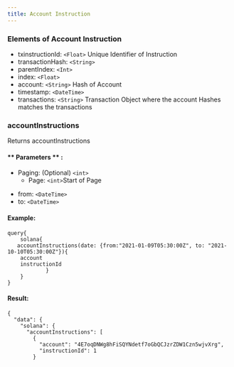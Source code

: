 ```yaml
---
title: Account Instruction
---
```


### Elements of Account Instruction
* txinstructionId: `<Float>` Unique Identifier of Instruction
* transactionHash: `<String>` 
* parentIndex: `<Int>`
* index: `<Float>` 
* account: `<String>` Hash of Account
* timestamp: `<DateTime>`
* transactions: `<String>` Transaction Object where the account Hashes matches the transactions 

### accountInstructions
Returns accountInstructions

#### ** Parameters ** : 
* Paging: (Optional) `<int>` 
  - Page: `<int>`Start of Page 
- from: `<DateTime>` 
- to: `<DateTime>` 

#### Example:
```
query{
	solana{
   accountInstructions(date: {from:"2021-01-09T05:30:00Z", to: "2021-10-10T05:30:00Z"}){
    account
    instructionId
			}
    }
}
```

#### Result:
```
{
  "data": {
    "solana": {
      "accountInstructions": [
        {
          "account": "4E7oqDNWg8hFiSQYNdetf7oGbQCJzrZDW1Czn5wjvXrg",
          "instructionId": 1
        }
```


